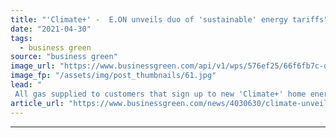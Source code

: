 ```yaml
---
title: "'Climate+' -  E.ON unveils duo of 'sustainable' energy tariffs"
date: "2021-04-30"
tags: 
  - business green
source: "business green"
image_url: "https://www.businessgreen.com/api/v1/wps/576ef25/66f6fb7c-d2a4-40cc-82b8-737391052e9c/10/eonsmartmeter-350x250-185x114.jpg"
image_fp: "/assets/img/post_thumbnails/61.jpg"
lead: "
 All gas supplied to customers that sign up to new 'Climate+' home energy tariff will be accompanies by carbon offsets, energy supplier announces ..."
article_url: "https://www.businessgreen.com/news/4030630/climate-unveils-duo-sustainable-energy-tariffs"
---
```


---
